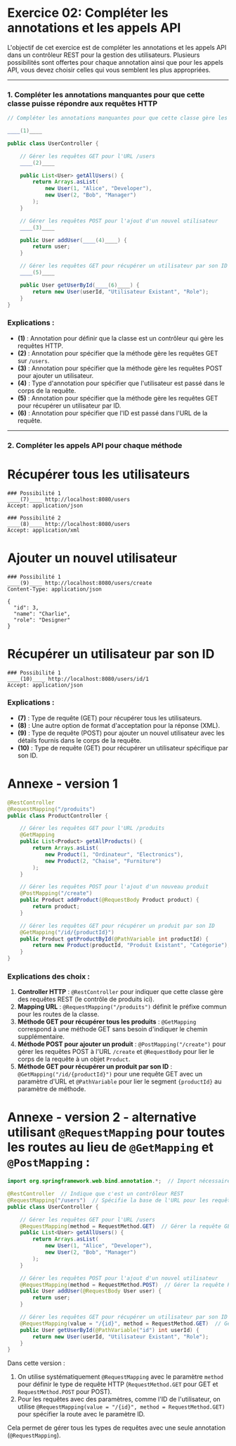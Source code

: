 # **Exercice 02: Compléter les annotations et les appels API**

L'objectif de cet exercice est de compléter les annotations et les appels API dans un contrôleur REST pour la gestion des utilisateurs. Plusieurs possibilités sont offertes pour chaque annotation ainsi que pour les appels API, vous devez choisir celles qui vous semblent les plus appropriées.

---

### 1. Compléter les annotations manquantes pour que cette classe puisse répondre aux requêtes HTTP

```java
// Compléter les annotations manquantes pour que cette classe gère les utilisateurs via des requêtes HTTP

____(1)____

public class UserController {

    // Gérer les requêtes GET pour l'URL /users
    ____(2)____

    public List<User> getAllUsers() {
        return Arrays.asList(
            new User(1, "Alice", "Developer"),
            new User(2, "Bob", "Manager")
        );
    }

    // Gérer les requêtes POST pour l'ajout d'un nouvel utilisateur
    ____(3)____

    public User addUser(____(4)____) {
        return user;
    }

    // Gérer les requêtes GET pour récupérer un utilisateur par son ID
    ____(5)____

    public User getUserById(____(6)____) {
        return new User(userId, "Utilisateur Existant", "Role");
    }
}
```

### Explications :
- **(1)** : Annotation pour définir que la classe est un contrôleur qui gère les requêtes HTTP.
- **(2)** : Annotation pour spécifier que la méthode gère les requêtes GET sur `/users`.
- **(3)** : Annotation pour spécifier que la méthode gère les requêtes POST pour ajouter un utilisateur.
- **(4)** : Type d'annotation pour spécifier que l'utilisateur est passé dans le corps de la requête.
- **(5)** : Annotation pour spécifier que la méthode gère les requêtes GET pour récupérer un utilisateur par ID.
- **(6)** : Annotation pour spécifier que l'ID est passé dans l'URL de la requête.

---

### 2. Compléter les appels API pour chaque méthode

# **Récupérer tous les utilisateurs**

```http
### Possibilité 1
____(7)____ http://localhost:8080/users
Accept: application/json

### Possibilité 2
____(8)____ http://localhost:8080/users
Accept: application/xml
```

# **Ajouter un nouvel utilisateur**

```http
### Possibilité 1
____(9)____ http://localhost:8080/users/create
Content-Type: application/json

{
  "id": 3,
  "name": "Charlie",
  "role": "Designer"
}
```

# **Récupérer un utilisateur par son ID**

```http
### Possibilité 1
____(10)____ http://localhost:8080/users/id/1
Accept: application/json
```

### Explications :
- **(7)** : Type de requête (GET) pour récupérer tous les utilisateurs.
- **(8)** : Une autre option de format d'acceptation pour la réponse (XML).
- **(9)** : Type de requête (POST) pour ajouter un nouvel utilisateur avec les détails fournis dans le corps de la requête.
- **(10)** : Type de requête (GET) pour récupérer un utilisateur spécifique par son ID.



# Annexe - version 1


```java
@RestController
@RequestMapping("/produits")
public class ProductController {

    // Gérer les requêtes GET pour l'URL /produits
    @GetMapping
    public List<Product> getAllProducts() {
        return Arrays.asList(
            new Product(1, "Ordinateur", "Electronics"),
            new Product(2, "Chaise", "Furniture")
        );
    }

    // Gérer les requêtes POST pour l'ajout d'un nouveau produit
    @PostMapping("/create")
    public Product addProduct(@RequestBody Product product) {
        return product;
    }

    // Gérer les requêtes GET pour récupérer un produit par son ID
    @GetMapping("/id/{productId}")
    public Product getProductById(@PathVariable int productId) {
        return new Product(productId, "Produit Existant", "Catégorie");
    }
}
```

### Explications des choix :
1. **Controller HTTP** : `@RestController` pour indiquer que cette classe gère des requêtes REST (le contrôle de produits ici).
2. **Mapping URL** : `@RequestMapping("/produits")` définit le préfixe commun pour les routes de la classe.
3. **Méthode GET pour récupérer tous les produits** : `@GetMapping` correspond à une méthode GET sans besoin d'indiquer le chemin supplémentaire.
4. **Méthode POST pour ajouter un produit** : `@PostMapping("/create")` pour gérer les requêtes POST à l'URL `/create` et `@RequestBody` pour lier le corps de la requête à un objet `Product`.
5. **Méthode GET pour récupérer un produit par son ID** : `@GetMapping("/id/{productId}")` pour une requête GET avec un paramètre d'URL et `@PathVariable` pour lier le segment `{productId}` au paramètre de méthode. 



# Annexe - version 2 - alternative utilisant `@RequestMapping` pour toutes les routes au lieu de `@GetMapping` et `@PostMapping` :

```java
import org.springframework.web.bind.annotation.*;  // Import nécessaire pour les annotations

@RestController  // Indique que c'est un contrôleur REST
@RequestMapping("/users")  // Spécifie la base de l'URL pour les requêtes
public class UserController {

    // Gérer les requêtes GET pour l'URL /users
    @RequestMapping(method = RequestMethod.GET)  // Gérer la requête GET pour /users
    public List<User> getAllUsers() {
        return Arrays.asList(
            new User(1, "Alice", "Developer"),
            new User(2, "Bob", "Manager")
        );
    }

    // Gérer les requêtes POST pour l'ajout d'un nouvel utilisateur
    @RequestMapping(method = RequestMethod.POST)  // Gérer la requête POST pour /users
    public User addUser(@RequestBody User user) {
        return user;
    }

    // Gérer les requêtes GET pour récupérer un utilisateur par son ID
    @RequestMapping(value = "/{id}", method = RequestMethod.GET)  // Gérer la requête GET avec un paramètre ID
    public User getUserById(@PathVariable("id") int userId) {
        return new User(userId, "Utilisateur Existant", "Role");
    }
}
```

Dans cette version :

1. On utilise systématiquement `@RequestMapping` avec le paramètre `method` pour définir le type de requête HTTP (`RequestMethod.GET` pour GET et `RequestMethod.POST` pour POST).
2. Pour les requêtes avec des paramètres, comme l'ID de l'utilisateur, on utilise `@RequestMapping(value = "/{id}", method = RequestMethod.GET)` pour spécifier la route avec le paramètre ID.

Cela permet de gérer tous les types de requêtes avec une seule annotation (`@RequestMapping`).
